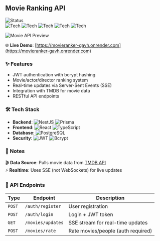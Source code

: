 ## Movie Ranking API  
![Status](https://img.shields.io/badge/status-complete-brightgreen)  
![Tech](https://img.shields.io/badge/-NestJS-E0234E) ![Tech](https://img.shields.io/badge/-React-61DAFB) ![Tech](https://img.shields.io/badge/-TypeScript-3178C6) ![Tech](https://img.shields.io/badge/-PostgreSQL-4169E1) ![Tech](https://img.shields.io/badge/-SSE-010101)  

![Movie API Preview](https://cdn.glitch.global/0c5397c2-8b81-453e-a90c-14d5c20cfd5d/movie.png)  

🌐 **Live Demo**: [https://movieranker-gavh.onrender.com](https://movieranker-gavh.onrender.com)  

### ✨ Features  
- JWT authentication with bcrypt hashing  
- Movie/actor/director ranking system  
- Real-time updates via Server-Sent Events (SSE)  
- Integration with TMDB for movie data  
- RESTful API endpoints  

### 🛠️ Tech Stack  
- **Backend**: ![NestJS](https://img.shields.io/badge/-NestJS-E0234E) ![Prisma](https://img.shields.io/badge/-Prisma-2D3748)  
- **Frontend**: ![React](https://img.shields.io/badge/-React-61DAFB) ![TypeScript](https://img.shields.io/badge/-TypeScript-3178C6)  
- **Database**: ![PostgreSQL](https://img.shields.io/badge/-PostgreSQL-4169E1)  
- **Security**: ![JWT](https://img.shields.io/badge/-JWT-000000) ![Bcrypt](https://img.shields.io/badge/-Bcrypt-FF5722)  

### 📝 Notes  
🎬 **Data Source**: Pulls movie data from [TMDB API](https://developer.themoviedb.org/docs/getting-started)  
⚡ **Realtime**: Uses SSE (not WebSockets) for live updates  

### 🔌 API Endpoints  
| Type       | Endpoint                | Description                          |
|------------|-------------------------|--------------------------------------|
| `POST`     | `/auth/register`        | User registration                   |
| `POST`     | `/auth/login`           | Login + JWT token                   |
| `GET`      | `/movies/updates`       | SSE stream for real-time updates    |
| `POST`     | `/movies/rate`          | Rate movies/people (auth required)  |
